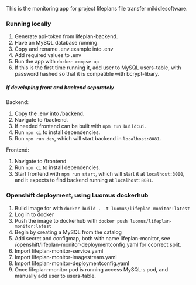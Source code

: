 This is the monitoring app for project lifeplans file transfer milddlesoftware.

### Running locally

1. Generate api-token from lifeplan-backend.
2. Have an MySQL database running. 
3. Copy and rename .env.example into .env
4. Add required values to .env
5. Run the app with `docker compse up`
6. If this is the first time running it, add user to MySQL users-table, with password hashed so that it is compatible with bcrypt-libary.


##### If developing front and backend separately

Backend:
1. Copy the .env into /backend.
2. Navigate to /backend.
3. If needed frontend can be built with `npm run build:ui`.
4. Run `npm ci` to install dependencies. 
5. Run `npm run dev`, which will start backend in `localhost:8081`.

Frontend:
1. Navigate to /frontend
2. Run `npm ci` to install dependencies. 
3. Start frontend with `npm run start`, which will start it at `localhost:3000`, and it expects to find backend running at `localhost:8081`.

### Openshift deployment, using Luomus dockerhub

1. Build image for with `docker build . -t luomus/lifeplan-monitor:latest`
2. Log in to docker
3. Push the image to dockerhub with `docker push luomus/lifeplan-monitor:latest`
4. Begin by creating a MySQL from the catalog
5. Add secret and configmap, both with name lifeplan-monitor, see /openshift/lifeplan-monitor-deploymentconfig.yaml for ccorrect split.
6. Import lifeplan-monitor-service.yaml
7. Import lifeplan-monitor-imagestream.yaml
8. Import lifeplan-monitor-deploymentconfig.yaml
9. Once lifeplan-monitor pod is running access MySQL:s pod, and manually add user to users-table.
